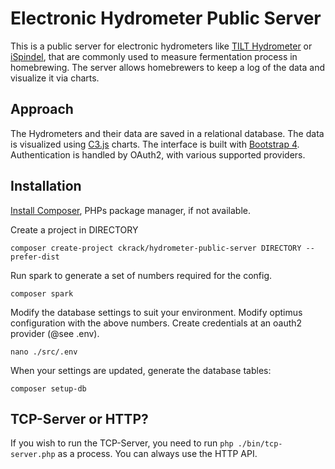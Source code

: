 # Electronic Hydrometer Public Server

This is a public server for electronic hydrometers like [TILT Hydrometer](https://tilthydrometer.com/) or [iSpindel](https://github.com/universam1/iSpindel), that are commonly used to measure fermentation process in homebrewing.
The server allows homebrewers to keep a log of the data and visualize it via charts.

## Approach

The Hydrometers and their data are saved in a relational database.
The data is visualized using [C3.js](http://c3js.org/) charts.
The interface is built with [Bootstrap 4](https://v4-alpha.getbootstrap.com/).
Authentication is handled by OAuth2, with various supported providers.

## Installation

[Install Composer](https://getcomposer.org/doc/00-intro.md), PHPs package manager, if not available.

Create a project in DIRECTORY

```
composer create-project ckrack/hydrometer-public-server DIRECTORY --prefer-dist
```

Run spark to generate a set of numbers required for the config.

```
composer spark
```

Modify the database settings to suit your environment.
Modify optimus configuration with the above numbers.
Create credentials at an oauth2 provider (@see .env).

```
nano ./src/.env
```

When your settings are updated, generate the database tables:

```
composer setup-db
```

## TCP-Server or HTTP?

If you wish to run the TCP-Server, you need to run `php ./bin/tcp-server.php` as a process.
You can always use the HTTP API.
